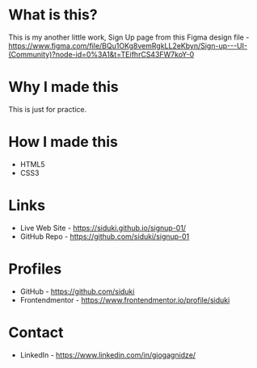 # What is this?

This is my another little work, Sign Up page from this Figma design file - https://www.figma.com/file/BQu1OKg8vemRgkLL2eKbyn/Sign-up---UI-(Community)?node-id=0%3A1&t=TEifhrCS43FW7koY-0

# Why I made this

This is just for practice.

# How I made this

- HTML5
- CSS3

# Links

- Live Web Site - https://siduki.github.io/signup-01/
- GitHub Repo - https://github.com/siduki/signup-01

# Profiles

- GitHub - https://github.com/siduki
- Frontendmentor - https://www.frontendmentor.io/profile/siduki

# Contact

- LinkedIn - https://www.linkedin.com/in/giogagnidze/
